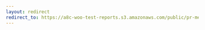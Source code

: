 ```yaml
---
layout: redirect
redirect_to: https://a8c-woo-test-reports.s3.amazonaws.com/public/pr-merge/44785/api/index.html
---
```

